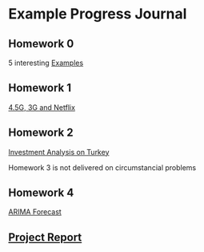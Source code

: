 # Example Progress Journal
## Homework 0
5 interesting [Examples](files/Homework0.html)
## Homework 1
[4.5G, 3G and Netflix](files/Homework1.html)
## Homework 2
[Investment Analysis on Turkey](files/Homework2.html)

 Homework 3 is not delivered on circumstancial problems

## Homework 4
[ARIMA Forecast](files/Homework4.html)

## [Project Report](files/group14-project-report.html)
